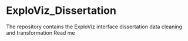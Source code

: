 # ExploViz_Dissertation
The repository contains the ExploViz interface dissertation data cleaning and transformation
Read me
